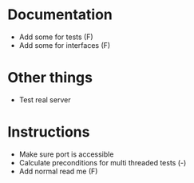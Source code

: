 # Documentation
* Add some for tests (F)
* Add some for interfaces (F)

# Other things
* Test real server

# Instructions
* Make sure port is accessible 
* Calculate preconditions for multi threaded tests (-)
* Add normal read me (F)
